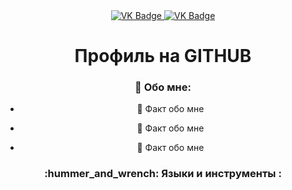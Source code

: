 <div id="badges" align ="center">
  <a href= "https://vk.com/ggubanovat">
    <img src = "https://img.shields.io/badge/VK-blue?style=for-the-badge&logo=VK&logoColor=white" alt="VK Badge"/>
</a>

<a href= "https://mail.google.com/mail/u/0/#inbox"> 
    <img src = "https://img.shields.io/badge/EMAIL-red?style=for-the-badge&logo=Gmail&logoColor=white" alt="VK Badge" />
  </a>
</ div>

<div id="viewprof" align="center" >
<img src="https://komarev.com/ghpvc/?username=Gubanovat&style=flat-square&color=blue" alt=""/>
</div>

<div id="heythere" align="center">
<h1> Профиль на GITHUB </h1>
</ div>

### :orangutan: Обо мне:

- :ram: Факт обо мне
  
- :raccoon: Факт обо мне

- :mouse2: Факт обо мне

### :hummer_and_wrench: Языки и инструменты :
